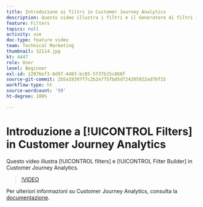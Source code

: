 ```yaml
---
title: Introduzione ai filtri in Customer Journey Analytics
description: Questo video illustra i filtri e il Generatore di filtri in Adobe Customer Journey Analytics.
feature: Filters
topics: null
activity: use
doc-type: feature video
team: Technical Marketing
thumbnail: 32114.jpg
kt: 4447
role: User
level: Beginner
exl-id: 22076ef3-8d97-4483-bc05-5f37b15c868f
source-git-commit: 2b5a19397f7c2b2e775fbd5d724205922ad76f15
workflow-type: ht
source-wordcount: '59'
ht-degree: 100%

---
```


# Introduzione a [!UICONTROL Filters] in Customer Journey Analytics

Questo video illustra [!UICONTROL filters] e [!UICONTROL Filter Builder] in Customer Journey Analytics.

>[!VIDEO](https://video.tv.adobe.com/v/32114/?quality=12)

Per ulteriori informazioni su Customer Journey Analytics, consulta la [documentazione](https://docs.adobe.com/content/help/it-IT/analytics-platform/using/cja-landing.html).
